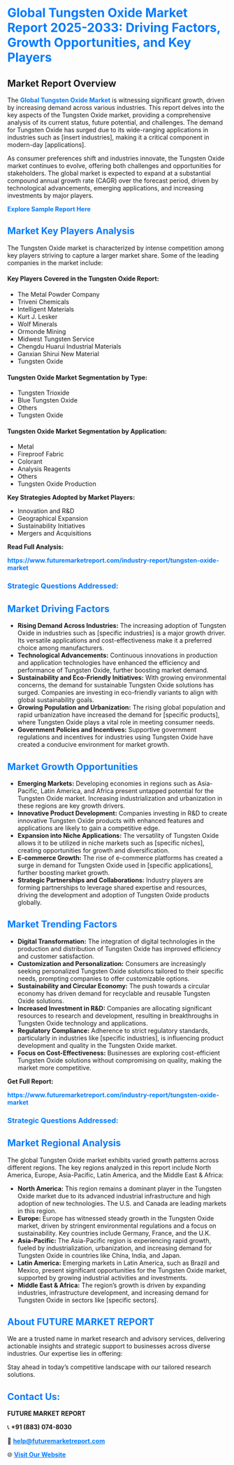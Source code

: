 <h1 style="color: #007BFF;">Global Tungsten Oxide Market Report 2025-2033: Driving Factors, Growth Opportunities, and Key Players</h1>

<section id="overview">
<h2>Market Report Overview</h2>
<p>The <a href="https://www.futuremarketreport.com/industry-report/tungsten-oxide-market" style="color: #007BFF; text-decoration: none;"><strong>Global Tungsten Oxide Market</strong></a> is witnessing significant growth, driven by increasing demand across various industries. This report delves into the key aspects of the Tungsten Oxide market, providing a comprehensive analysis of its current status, future potential, and challenges. The demand for Tungsten Oxide has surged due to its wide-ranging applications in industries such as [insert industries], making it a critical component in modern-day [applications].</p>
<p>As consumer preferences shift and industries innovate, the Tungsten Oxide market continues to evolve, offering both challenges and opportunities for stakeholders. The global market is expected to expand at a substantial compound annual growth rate (CAGR) over the forecast period, driven by technological advancements, emerging applications, and increasing investments by major players.</p>
</section>

<section id="overview">
<p><a href="https://www.futuremarketreport.com/request-sample/reportId=110680" style="color: #007BFF; text-decoration: none;"><strong>Explore Sample Report Here</strong></a></p>
</section>

<section id="key-players">
<h2 style="color: #007BFF;">Market Key Players Analysis</h2>
<p>The Tungsten Oxide market is characterized by intense competition among key players striving to capture a larger market share. Some of the leading companies in the market include:</p>
<h4>Key Players Covered in the Tungsten Oxide Report:</h4>
<ul><li>The Metal Powder Company</li><li>Triveni Chemicals</li><li>Intelligent Materials</li><li>Kurt J. Lesker</li><li>Wolf Minerals</li><li>Ormonde Mining</li><li>Midwest Tungsten Service</li><li>Chengdu Huarui Industrial Materials</li><li>Ganxian Shirui New Material</li><li>Tungsten Oxide</li></ul>
<h4>Tungsten Oxide Market Segmentation by Type:</h4>
<ul><li>Tungsten Trioxide</li><li>Blue Tungsten Oxide</li><li>Others</li><li>Tungsten Oxide</li></ul>

<h4>Tungsten Oxide Market Segmentation by Application:</h4>
<ul><li>Metal</li><li>Fireproof Fabric</li><li>Colorant</li><li>Analysis Reagents</li><li>Others</li><li>Tungsten Oxide Production</li></ul>
<p><strong>Key Strategies Adopted by Market Players:</strong></p>
<ul>
<li>Innovation and R&D</li>
<li>Geographical Expansion</li>
<li>Sustainability Initiatives</li>
<li>Mergers and Acquisitions</li>
</ul>
</section>

<section>
<p><strong>Read Full Analysis: </strong></p><a href="https://www.futuremarketreport.com/industry-report/tungsten-oxide-market" style="color: #007BFF; text-decoration: none;"><strong>https://www.futuremarketreport.com/industry-report/tungsten-oxide-market</strong></a>
<h3 style="color: #007BFF;">Strategic Questions Addressed:</h3>
</section>

<section id="driving-factors">
<h2 style="color: #007BFF;">Market Driving Factors</h2>
<ul>
<li><strong>Rising Demand Across Industries:</strong> The increasing adoption of Tungsten Oxide in industries such as [specific industries] is a major growth driver. Its versatile applications and cost-effectiveness make it a preferred choice among manufacturers.</li>
<li><strong>Technological Advancements:</strong> Continuous innovations in production and application technologies have enhanced the efficiency and performance of Tungsten Oxide, further boosting market demand.</li>
<li><strong>Sustainability and Eco-Friendly Initiatives:</strong> With growing environmental concerns, the demand for sustainable Tungsten Oxide solutions has surged. Companies are investing in eco-friendly variants to align with global sustainability goals.</li>
<li><strong>Growing Population and Urbanization:</strong> The rising global population and rapid urbanization have increased the demand for [specific products], where Tungsten Oxide plays a vital role in meeting consumer needs.</li>
<li><strong>Government Policies and Incentives:</strong> Supportive government regulations and incentives for industries using Tungsten Oxide have created a conducive environment for market growth.</li>
</ul>
</section>

<section id="growth-opportunities">
<h2 style="color: #007BFF;">Market Growth Opportunities</h2>
<ul>
<li><strong>Emerging Markets:</strong> Developing economies in regions such as Asia-Pacific, Latin America, and Africa present untapped potential for the Tungsten Oxide market. Increasing industrialization and urbanization in these regions are key growth drivers.</li>
<li><strong>Innovative Product Development:</strong> Companies investing in R&D to create innovative Tungsten Oxide products with enhanced features and applications are likely to gain a competitive edge.</li>
<li><strong>Expansion into Niche Applications:</strong> The versatility of Tungsten Oxide allows it to be utilized in niche markets such as [specific niches], creating opportunities for growth and diversification.</li>
<li><strong>E-commerce Growth:</strong> The rise of e-commerce platforms has created a surge in demand for Tungsten Oxide used in [specific applications], further boosting market growth.</li>
<li><strong>Strategic Partnerships and Collaborations:</strong> Industry players are forming partnerships to leverage shared expertise and resources, driving the development and adoption of Tungsten Oxide products globally.</li>
</ul>
</section>

<section id="trending-factors">
<h2 style="color: #007BFF;">Market Trending Factors</h2>
<ul>
<li><strong>Digital Transformation:</strong> The integration of digital technologies in the production and distribution of Tungsten Oxide has improved efficiency and customer satisfaction.</li>
<li><strong>Customization and Personalization:</strong> Consumers are increasingly seeking personalized Tungsten Oxide solutions tailored to their specific needs, prompting companies to offer customizable options.</li>
<li><strong>Sustainability and Circular Economy:</strong> The push towards a circular economy has driven demand for recyclable and reusable Tungsten Oxide solutions.</li>
<li><strong>Increased Investment in R&D:</strong> Companies are allocating significant resources to research and development, resulting in breakthroughs in Tungsten Oxide technology and applications.</li>
<li><strong>Regulatory Compliance:</strong> Adherence to strict regulatory standards, particularly in industries like [specific industries], is influencing product development and quality in the Tungsten Oxide market.</li>
<li><strong>Focus on Cost-Effectiveness:</strong> Businesses are exploring cost-efficient Tungsten Oxide solutions without compromising on quality, making the market more competitive.</li>
</ul>
</section>

<section>
<p><strong>Get Full Report: </strong></p><a href="https://www.futuremarketreport.com/industry-report/tungsten-oxide-market" style="color: #007BFF; text-decoration: none;"><strong>https://www.futuremarketreport.com/industry-report/tungsten-oxide-market</strong></a>
<h3 style="color: #007BFF;">Strategic Questions Addressed:</h3>
</section>


<section id="regional-analysis">
<h2 style="color: #007BFF;">Market Regional Analysis</h2>
<p>The global Tungsten Oxide market exhibits varied growth patterns across different regions. The key regions analyzed in this report include North America, Europe, Asia-Pacific, Latin America, and the Middle East & Africa:</p>
<ul>
<li><strong>North America:</strong> This region remains a dominant player in the Tungsten Oxide market due to its advanced industrial infrastructure and high adoption of new technologies. The U.S. and Canada are leading markets in this region.</li>
<li><strong>Europe:</strong> Europe has witnessed steady growth in the Tungsten Oxide market, driven by stringent environmental regulations and a focus on sustainability. Key countries include Germany, France, and the U.K.</li>
<li><strong>Asia-Pacific:</strong> The Asia-Pacific region is experiencing rapid growth, fueled by industrialization, urbanization, and increasing demand for Tungsten Oxide in countries like China, India, and Japan.</li>
<li><strong>Latin America:</strong> Emerging markets in Latin America, such as Brazil and Mexico, present significant opportunities for the Tungsten Oxide market, supported by growing industrial activities and investments.</li>
<li><strong>Middle East & Africa:</strong> The region’s growth is driven by expanding industries, infrastructure development, and increasing demand for Tungsten Oxide in sectors like [specific sectors].</li>
</ul>
</section>

<footer>
<h2 style="color: #007BFF;">About FUTURE MARKET REPORT</h2>
<p>We are a trusted name in market research and advisory services, delivering actionable insights and strategic support to businesses across diverse industries. Our expertise lies in offering:</p>

<p>Stay ahead in today’s competitive landscape with our tailored research solutions.</p>

<h2 style="color: #007BFF;">Contact Us:</h2>
<p><strong>FUTURE MARKET REPORT</strong></p>
<p>📞 <strong>+91 (883) 074-8030</strong></p>
<p>📧 <strong><a href="mailto:help@futuremarketreport.com" style="color: #007BFF;">help@futuremarketreport.com</a></strong></p>
<p>🌐 <strong><a href="https://www.futuremarketreport.com/" style="color: #007BFF;">Visit Our Website</a></strong></p>
</footer>